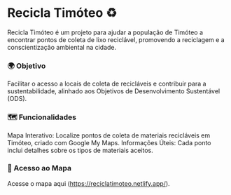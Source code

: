# Recicla Timóteo ♻️

Recicla Timóteo é um projeto para ajudar a população de Timóteo a encontrar pontos de coleta de lixo reciclável, promovendo a reciclagem e a conscientização ambiental na cidade.

### 🌍 Objetivo
Facilitar o acesso a locais de coleta de recicláveis e contribuir para a sustentabilidade, alinhado aos Objetivos de Desenvolvimento Sustentável (ODS).

### 🗺️ Funcionalidades
Mapa Interativo: Localize pontos de coleta de materiais recicláveis em Timóteo, criado com Google My Maps.
Informações Úteis: Cada ponto inclui detalhes sobre os tipos de materiais aceitos.

### 📌 Acesso ao Mapa
Acesse o mapa aqui (https://reciclatimoteo.netlify.app/).
